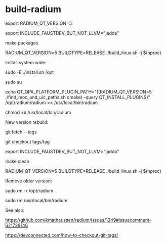 # build-radium

export RADIUM_QT_VERSION=5 

export INCLUDE_FAUSTDEV_BUT_NOT_LLVM="jadda"

make packages

RADIUM_QT_VERSION=5 BUILDTYPE=RELEASE ./build_linux.sh -j $(nproc)


Install system wide:

sudo -E ./install.sh /opt

sudo su

echo QT_QPA_PLATFORM_PLUGIN_PATH="$($(RADIUM_QT_VERSION=5 ./find_moc_and_uic_paths.sh qmake) -query QT_INSTALL_PLUGINS)" /opt/radium/radium >> /usr/local/bin/radium

chmod +x /usr/local/bin/radium

New version rebuild:

git fetch --tags

git checkout tags/tag

export INCLUDE_FAUSTDEV_BUT_NOT_LLVM="jadda"

make clean

RADIUM_QT_VERSION=5 BUILDTYPE=RELEASE ./build_linux.sh -j $(nproc)


Remove older version:

sudo rm -r /opt/radium

sudo rm /usr/local/bin/radium



See also:

https://github.com/kmatheussen/radium/issues/1249#issuecomment-621738146

https://devconnected.com/how-to-checkout-git-tags/

